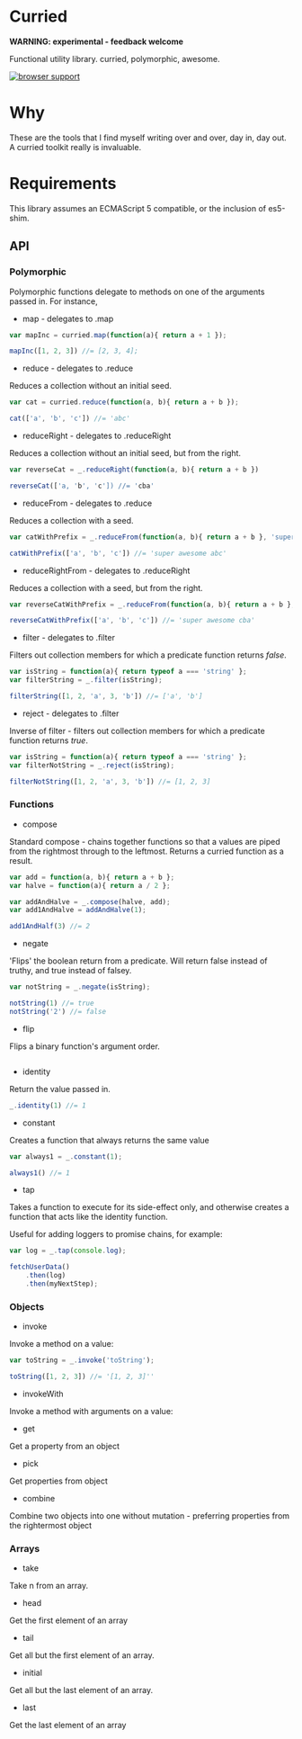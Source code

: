# Curried

**WARNING: experimental - feedback welcome**

Functional utility library. curried, polymorphic, awesome.

[![browser support](https://ci.testling.com/hughfdjackson/curried.png)](https://ci.testling.com/hughfdjackson/curried)

# Why

These are the tools that I find myself writing over and over, day in, day out.  A curried toolkit really is invaluable.

# Requirements

This library assumes an ECMAScript 5 compatible, or the inclusion of es5-shim.

## API

### Polymorphic

Polymorphic functions delegate to methods on one of the arguments passed in.  For instance,

* map - delegates to .map


```javascript
var mapInc = curried.map(function(a){ return a + 1 });

mapInc([1, 2, 3]) //= [2, 3, 4];
```

* reduce - delegates to .reduce

Reduces a collection without an initial seed.

```javascript
var cat = curried.reduce(function(a, b){ return a + b });

cat(['a', 'b', 'c']) //= 'abc'
```

* reduceRight - delegates to .reduceRight

Reduces a collection without an initial seed, but from the right.

```javascript
var reverseCat = _.reduceRight(function(a, b){ return a + b })

reverseCat(['a, 'b', 'c']) //= 'cba'
```

* reduceFrom - delegates to .reduce

Reduces a collection with a seed.

```javascript
var catWithPrefix = _.reduceFrom(function(a, b){ return a + b }, 'super awesome ');

catWithPrefix(['a', 'b', 'c']) //= 'super awesome abc'
```

* reduceRightFrom - delegates to .reduceRight

Reduces a collection with a seed, but from the right.

```javascript
var reverseCatWithPrefix = _.reduceFrom(function(a, b){ return a + b }, 'super awesome ');

reverseCatWithPrefix(['a', 'b', 'c']) //= 'super awesome cba'
```

* filter - delegates to .filter

Filters out collection members for which a predicate function returns *false*.

```javascript
var isString = function(a){ return typeof a === 'string' };
var filterString = _.filter(isString);

filterString([1, 2, 'a', 3, 'b']) //= ['a', 'b']
```

* reject - delegates to .filter

Inverse of filter - filters out collection members for which a predicate function returns *true*.

```javascript
var isString = function(a){ return typeof a === 'string' };
var filterNotString = _.reject(isString);

filterNotString([1, 2, 'a', 3, 'b']) //= [1, 2, 3]
```

### Functions

* compose 

Standard compose - chains together functions so that a values are piped from the rightmost through to the leftmost.  Returns a curried function as a result.

```javascript
var add = function(a, b){ return a + b };
var halve = function(a){ return a / 2 };

var addAndHalve = _.compose(halve, add);
var add1AndHalve = addAndHalve(1);

add1AndHalf(3) //= 2
```

* negate

'Flips' the boolean return from a predicate.  Will return false instead of truthy, and true instead of falsey.

```javascript
var notString = _.negate(isString);

notString(1) //= true
notString('2') //= false
```
* flip

Flips a binary function's argument order.  

```javascript

```

* identity

Return the value passed in.

```javascript
_.identity(1) //= 1 
```
* constant

Creates a function that always returns the same value

```javascript
var always1 = _.constant(1);

always1() //= 1 
```

* tap

Takes a function to execute for its side-effect only, and otherwise creates a function that acts like the identity function.

Useful for adding loggers to promise chains, for example:

```javascript
var log = _.tap(console.log);

fetchUserData()
	.then(log)
	.then(myNextStep);
```

### Objects 

* invoke

Invoke a method on a value:

```javascript
var toString = _.invoke('toString');

toString([1, 2, 3]) //= '[1, 2, 3]''
```

* invokeWith

Invoke a method with arguments on a value:


* get

Get a property from an object 

* pick

Get properties from object 

* combine

Combine two objects into one without mutation - preferring properties from the rightermost object

### Arrays 

* take

Take n from an array.

* head

Get the first element of an array

* tail

Get all but the first element of an array.

* initial

Get all but the last element of an array.

* last

Get the last element of an array